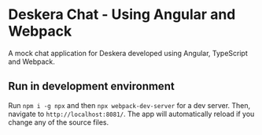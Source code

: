 # Deskera Chat - Using Angular and Webpack

A mock chat application for Deskera developed using Angular, TypeScript and Webpack.

## Run in development environment

Run `npm i -g npx` and then `npx webpack-dev-server` for a dev server. Then, navigate to `http://localhost:8081/`. The app will automatically reload if you change any of the source files.
